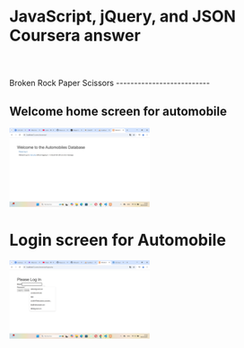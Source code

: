 <html>

<body>
 <h1> <p>JavaScript, jQuery, and JSON 
Coursera answer</p> </h1>
  <br>
<p>Broken Rock Paper Scissors
--------------------------</p>
  <div class="login">
    <h2>Welcome home screen for automobile</h2>
    <img src="images/Capture d’écran (12).png"  width="250px" title="Login image">
  </div>

   <div class="login2" >
     <h1>Login screen for Automobile </h1>
    <img src="images/Capture d’écran (13).png"  width="250px" title="Login image">
  </div>
</body>

</html>








